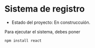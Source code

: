<h1>Sistema de registro</h1>

- Estado del proyecto: En construccuión.

Para ejecutar el sistema, debes poner 

```npm install react```

